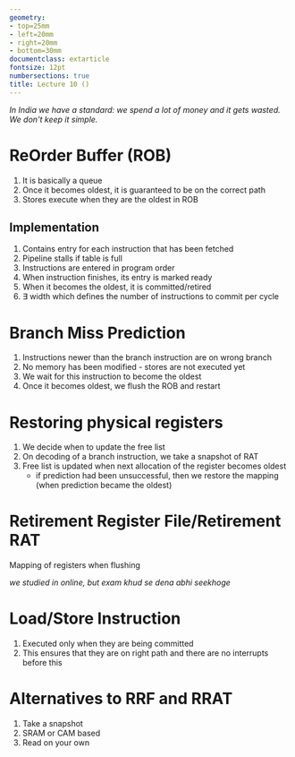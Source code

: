 ```yaml
---
geometry:
- top=25mm
- left=20mm
- right=20mm
- bottom=30mm
documentclass: extarticle
fontsize: 12pt
numbersections: true
title: Lecture 10 ()
--- 
```


*In India we have a standard: we spend a lot of money and it gets wasted. We don't keep it simple.*

# ReOrder Buffer (ROB)
1. It is basically a queue
1. Once it becomes oldest, it is guaranteed to be on the correct path
1. Stores execute when they are the oldest in ROB

## Implementation
1. Contains entry for each instruction that has been fetched
1. Pipeline stalls if table is full
1. Instructions are entered in program order
1. When instruction finishes, its entry is marked ready
1. When it becomes the oldest, it is committed/retired
1. $\exists$ width which defines the number of instructions to commit per cycle

# Branch Miss Prediction
1. Instructions newer than the branch instruction are on wrong branch
1. No memory has been modified - stores are not executed yet
1. We wait for this instruction to become the oldest
1. Once it becomes oldest, we flush the ROB and restart

# Restoring physical registers
1. We decide when to update the free list
1. On decoding of a branch instruction, we take a snapshot of RAT
1. Free list is updated when next allocation of the register becomes oldest
    - if prediction had been unsuccessful, then we restore the mapping (when prediction became the oldest)

# Retirement Register File/Retirement RAT
Mapping of registers when flushing

*we studied in online, but exam khud se dena abhi seekhoge*

# Load/Store Instruction
1. Executed only when they are being committed
1. This ensures that they are on right path and there are no interrupts before this

# Alternatives to RRF and RRAT
1. Take a snapshot
1. SRAM or CAM based
1. Read on your own
